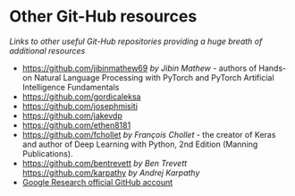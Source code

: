 # Other Git-Hub resources
*Links to other useful Git-Hub repositories providing a huge breath of additional resources*
- https://github.com/jibinmathew69 *by Jibin Mathew* - authors of Hands-on Natural Language Processing with PyTorch and PyTorch Artificial Intelligence Fundamentals
- https://github.com/gordicaleksa
- https://github.com/josephmisiti
- https://github.com/jakevdp
- https://github.com/ethen8181
- https://github.com/fchollet *by François Chollet* - the creator of Keras and author of Deep Learning with Python, 2nd Edition (Manning Publications).
- https://github.com/bentrevett *by Ben Trevett*
https://github.com/karpathy *by Andrej Karpathy*
- [Google Research official GitHub account](https://github.com/google-research)
